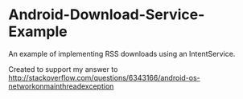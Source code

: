 Android-Download-Service-Example
================================

An example of implementing RSS downloads using an IntentService.

Created to support my answer to http://stackoverflow.com/questions/6343166/android-os-networkonmainthreadexception
